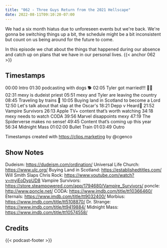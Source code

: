 ```yaml
---
title: "062 - Three Guys Return from the 2021 Hellscape"
date: 2022-08-11T09:10:20-07:00
---
```

We had a six month hiatus due to unforeseen events but we're back. We're gonna be switching things up a bit, the schedule might be a bit inconsistent but count on us being around for the future to come.

In this episode we chat about the things that happened during our absence and catch up on plans that we have in our personal lives.
{{< anchor 062 >}}
<!--more-->

## Timestamps
00:00 Intro
01:30 podcasting with dogs 🐕
02:05 Tyler got married!!! 🤵👰
02:31 mexy is dudeist priest
05:51 mexy and Tyler are leaving the country
08:45 Traveling by trains 🚄
10:05 Buying land in Scotland to become a Lord
12:50 Let's talk about that slap at the Oscar's
18:21 Depp v Heard💩
21:52 Vampire Survivors
26:13 Apple TV+ content that’s worth watching
34:18 mexy needs to watch CODA
39:56 Marvel disappoints mexy
47:19 The Spiderverse makes no sense!
49:45 Content that’s coming up this year
56:34 Midnight Mass
01:02:00 Bullet Train
01:03:49 Outro

Timestamps created with https://clips.marketing by @cgenco

## Show Notes
Dudeism: https://dudeism.com/ordination/
Universal Life Church: https://www.ulc.org/
Buying Land in Scotland: https://establishedtitles.com/
Will Smith Slaps Chris Rock: https://www.youtube.com/watch?v=myjEoDypUD8
Vampire Survivors: https://store.steampowered.com/app/1794680/Vampire_Survivors/
poncle: http://www.poncle.net/
CODA: https://www.imdb.com/title/tt10366460/
Eternals: https://www.imdb.com/title/tt9032400/
Morbius: https://www.imdb.com/title/tt5108870/
Dr. Strange: https://www.imdb.com/title/tt9419884/
Midnight Mass: https://www.imdb.com/title/tt10574558/

## Credits
{{< podcast-footer >}}
